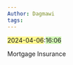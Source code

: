```yaml
---
Author: Dagmawi
tags:
---
```

<span style="background:#fff88f">2024-04-06</span>:<span style="background:#d3f8b6">16:06</span>



Mortgage Insurance